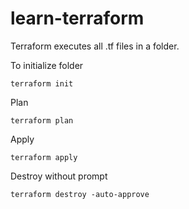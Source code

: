 # learn-terraform

Terraform executes all .tf files in a folder.

To initialize folder
````
terraform init
````
Plan
````
terraform plan
````
Apply
````
terraform apply
````
Destroy without prompt
````
terraform destroy -auto-approve
````